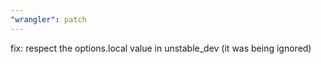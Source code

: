 ```yaml
---
"wrangler": patch
---
```


fix: respect the options.local value in unstable_dev (it was being ignored)
